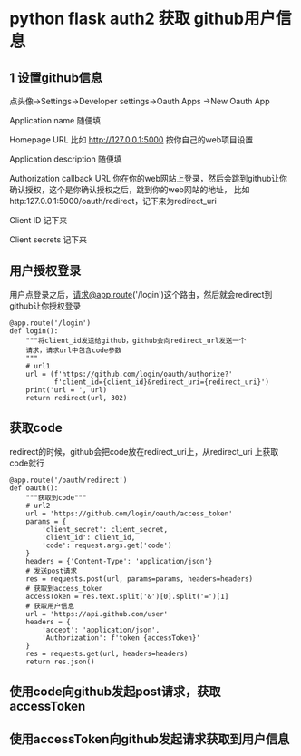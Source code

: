 # python flask auth2 获取 github用户信息

## 1 设置github信息
点头像->Settings->Developer settings->Oauth Apps
->New Oauth App

Application name 随便填

Homepage URL 比如 http://127.0.0.1:5000 按你自己的web项目设置

Application description 随便填

Authorization callback URL 
你在你的web网站上登录，然后会跳到github让你确认授权，这个是你确认授权之后，跳到你的web网站的地址，
比如http:127.0.0.1:5000/oauth/redirect，记下来为redirect_uri

Client ID 记下来

Client secrets 记下来


## 用户授权登录
用户点登录之后，请求@app.route('/login')这个路由，然后就会redirect到
github让你授权登录
```
@app.route('/login')
def login():
    """将client_id发送给github，github会向redirect_url发送一个
    请求，请求url中包含code参数
    """
    # url1
    url = (f'https://github.com/login/oauth/authorize?'
           f'client_id={client_id}&redirect_uri={redirect_uri}')
    print('url = ', url)
    return redirect(url, 302)
```

## 获取code
redirect的时候，github会把code放在redirect_uri上，从redirect_uri
上获取code就行
```
@app.route('/oauth/redirect')
def oauth():
    """获取到code"""
    # url2
    url = 'https://github.com/login/oauth/access_token'
    params = {
        'client_secret': client_secret,
        'client_id': client_id,
        'code': request.args.get('code')
    }
    headers = {'Content-Type': 'application/json'}
    # 发送post请求
    res = requests.post(url, params=params, headers=headers)
    # 获取到access_token
    accessToken = res.text.split('&')[0].split('=')[1]
    # 获取用户信息
    url = 'https://api.github.com/user'
    headers = {
        'accept': 'application/json',
        'Authorization': f'token {accessToken}'
    }
    res = requests.get(url, headers=headers)
    return res.json()
```

## 使用code向github发起post请求，获取accessToken


## 使用accessToken向github发起请求获取到用户信息
